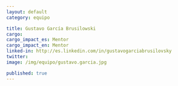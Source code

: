 ```yaml
---
layout: default
category: equipo

title: Gustavo García Brusilowski
cargo:
cargo_impact_es: Mentor
cargo_impact_en: Mentor
linked-in: http://es.linkedin.com/in/gustavogarciabrusilovsky
twitter:
image: /img/equipo/gustavo.garcia.jpg

published: true
---
```

